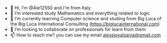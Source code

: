 - 👋 Hi, I’m @Ale12550 and I'm from Italy
- 👀 I’m interested study Mathematics and everything related to logic 
- 🌱 I’m currently learning Computer science and studing from Big Luca of the Big Luca International Consulting (https://biglucainternational.com)
- 💞️ I’m looking to collaborate on professionals for learn from them
- 📫 How to reach me? you can use my email alessiovalsania@gmail.com

<!---
Ale12550/Ale12550 is a ✨ special ✨ repository because its `README.md` (this file) appears on your GitHub profile.
You can click the Preview link to take a look at your changes.
--->
